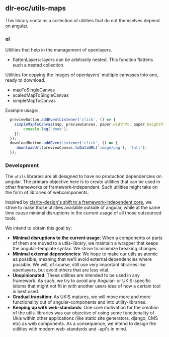 
## dlr-eoc/utils-maps

This library contains a collection of utilities that do not themselves depend on angular.

### ol

Utilities that help in the management of openlayers. 

 - flattenLayers: layers can be arbitrarily nested. This function flattens such a nested collection.

Utilities for copying the images of openlayers' multiple canvases into one, ready to download.
 - mapToSingleCanvas
 - scaledMapToSingleCanvas
 - simpleMapToCanvas

Example usage:
```js
  previewButton.addEventListener('click', () => {
    simpleMapToCanvas(map, previewCanvas, paper.widthPx, paper.heightPx, (updated) => {
        console.log('done');
    });
  });
  downloadButton.addEventListener('click', () => {
     downloadUrl(previewCanvas.toDataURL('image/png'), 'full');
  });
```

### Development
The `utils` libraries are all designed to have no production dependencies on angular. The primary objective here is to create utilities that can be used in other frameworks or framework-independent. Such utilities might take on the form of libraries of webcomponents. 

Inspired by [clarity-design's shift to a framework-independent core](https://medium.com/claritydesignsystem/clarity-core-72f6d3a029bc), we strive to make those utilities available outside of angular, while at the same time cause minimal disruptions in the current usage of all those outsourced tools.

We intend to obtain this goal by:
 - **Minimal disruptions to the current usage**: When a components or parts of them are moved to a utils-library, we maintain a wrapper that keeps the angular-template syntax. We strive to minimize breaking changes.
 - **Minimal external dependencies**: We hope to make our utils as atomic as possible, meaning that we'll avoid external dependencies where possible. We will, of course, still use very important libraries like openlayers, but avoid others that are less vital.
 - **Unopinionated**: These utilities are intended to be used in any framework. As such, we try to avoid any Angular- or UKIS-specific idioms that might not fit in with another users idea of how a certain tool is best used.
 - **Gradual transition**: As UKIS matures, we will move more and more functionality out of angular-components and into utility-libraries.
 - **Keeping up with web-standards**: One core motivation for the creation of the utils-libraries was our objective of using some functionality of Ukis within other applications (like static site generators, django, CMS etc) as web components. As a consequence, we intend to design the utilities with modern web-standards and -api's in mind.